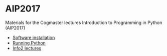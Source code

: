 # AIP2017

Materials for the Cogmaster lectures Introduction to Programming in Python (AIP2017)

- [Software installation](
https://rawgit.com/chrplr/AIP2017/Software-Installation/install.html)
- [Running Python](https://rawgit.com/chrplr/AIP2017/running-python/running-python-doc.html)
- [Info2 lectures](https://rawgit.com/chrplr/AIP2017/info2.html)
